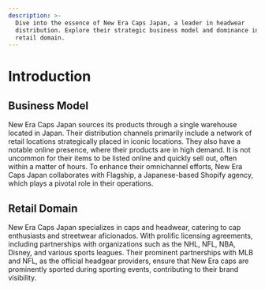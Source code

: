 ```yaml
---
description: >-
  Dive into the essence of New Era Caps Japan, a leader in headwear
  distribution. Explore their strategic business model and dominance in the
  retail domain.
---
```


# Introduction

## Business Model

New Era Caps Japan sources its products through a single warehouse located in Japan. Their distribution channels primarily include a network of retail locations strategically placed in iconic locations. They also have a notable online presence, where their products are in high demand. It is not uncommon for their items to be listed online and quickly sell out, often within a matter of hours. To enhance their omnichannel efforts, New Era Caps Japan collaborates with Flagship, a Japanese-based Shopify agency, which plays a pivotal role in their operations.

## Retail Domain

New Era Caps Japan specializes in caps and headwear, catering to cap enthusiasts and streetwear aficionados. With prolific licensing agreements, including partnerships with organizations such as the NHL, NFL, NBA, Disney, and various sports leagues. Their prominent partnerships with MLB and NFL, as the official headgear providers, ensure that New Era caps are prominently sported during sporting events, contributing to their brand visibility.
